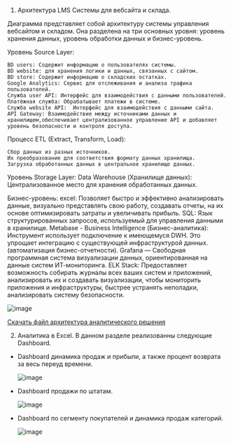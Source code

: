 1. Архитектура LMS Системы для вебсайта и склада.

Диаграмма представляет собой архитектуру системы управления вебсайтом и складом. Она разделена на три основных уровня: уровень хранения данных, уровень обработки данных и бизнес-уровень.

Уровень Source Layer:

    BD users: Содержит информацию о пользователях системы.
    BD website: для хранения логики и данных, связанных с сайтом.
    BD store: Содержит информацию о складских остатках.
	Google Analytics: Сервис для отслеживания и анализа трафика пользователей.
    Служба user API: Интерфейс для взаимодействия с данными пользователей.
	Платёжная служба: Обрабатывает платежи в системе.
	Служба website API:  Интерфейс для взаимодействия с данными сайта.
	API Gateway: Взаимодействие между источниками данных и хранилищем,обеспечивает централизованное управление API и добавляет уровень безопасности и контроля доступа.	 
    
Процесс ETL (Extract, Transform, Load):

    Сбор данных из разных источников.
    Их преобразование для соответствия формату данных хранилища.
    Загрузка обработанных данных в центральное хранилище данных.
	
Уровень Storage Layer:
	Data Warehouse (Хранилище данных): Централизованное место для хранения обработанных данных.
	
Бизнес-уровень:
    excel: Позволяет быстро и эффективно анализировать данные, визуально представлять свою работу, создавать отчеты, на их основе оптимизировать затраты и увеличивать прибыль.
    SQL: Язык структурированных запросов, используемый для управления данными в хранилище.
    Metabase - Business Intelligence (Бизнес-аналитика): Инструмент использует подключение к имеющемуся DWH. Это упрощает интеграцию с существующей инфраструктурой данных.(автоматизация бизнес-отчетности).
	Grafana — Свободная программная система визуализации данных, ориентированная на данные систем ИТ-мониторинга.
    ELK Stack:  Предоставляет возможность собирать журналы всех ваших систем и приложений, анализировать их и создавать визуализации, чтобы мониторить приложения и инфраструктуры, быстрее устранять неполадки, анализировать систему безопасности.


![image](https://github.com/user-attachments/assets/20ced48f-3fb1-498e-a928-07c0caeef9b1)

[Скачать файл архитектура аналитического решения](https://github.com/Rahmon22SoH/DE-101/blob/master/Module1/%D0%90%D1%80%D1%85%D0%B8%D1%82%D0%B5%D0%BA%D1%82%D1%83%D1%80%D0%B0%20%D0%B0%D0%BD%D0%B0%D0%BB%D0%B8%D1%82%D0%B8%D1%87%D0%B5%D1%81%D0%BA%D0%BE%D0%B3%D0%BE%20%D1%80%D0%B5%D1%88%D0%B5%D0%BD%D0%B8%D1%8F.drawio)


2. Аналитика в Excel.
   В данном разделе реализованны следующие Dashboard.
  - Dashboard динамика продаж и прибыли, а также процент возврата за весь переуд времени.

    ![image](https://github.com/user-attachments/assets/31f48cb7-2f1f-40f8-ae42-07c07127b9e1)

  - Dashboard продажи по штатам.
    
    ![image](https://github.com/user-attachments/assets/b4e9e4c7-946c-4b41-8dfe-f7da8f6c0430)
    
  - Dashboard по сегменту покупателей и динамика продаж категорий.

    ![image](https://github.com/user-attachments/assets/803d1f68-3630-4c60-b404-f2eaa9b99126)



  

   

